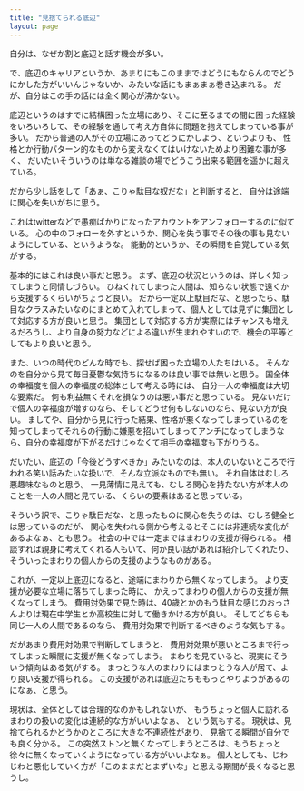 ```yaml
---
title: "見捨てられる底辺"
layout: page	
---
```


自分は、なぜか割と底辺と話す機会が多い。

で、底辺のキャリアというか、あまりにもこのままではどうにもならんのでどうにかした方がいいんじゃないか、みたいな話にもまぁまぁ巻き込まれる。
だが、自分はこの手の話には全く関心が沸かない。

底辺というのはすでに結構困った立場にあり、そこに至るまでの間に困った経験をいろいろして、その経験を通して考え方自体に問題を抱えてしまっている事が多い。
だから普通の人がその立場にあってどうにかしよう、というよりも、
性格とか行動パターン的なものから変えなくてはいけないためより困難な事が多く、
だいたいそういうのは単なる雑談の場でどうこう出来る範囲を遥かに超えている。

だから少し話をして「あぁ、こりゃ駄目な奴だな」と判断すると、
自分は途端に関心を失いがちに思う。

これはtwitterなどで愚痴ばかりになったアカウントをアンフォローするのに似ている。
心の中のフォローを外すというか、関心を失う事でその後の事も見ないようにしている、というような。
能動的というか、その瞬間を自覚している気がする。

基本的にはこれは良い事だと思う。
まず、底辺の状況というのは、詳しく知ってしまうと同情しづらい。
ひねくれてしまった人間は、知らない状態で遠くから支援するくらいがちょうど良い。
だから一定以上駄目だな、と思ったら、駄目なクラスみたいなのにまとめて入れてしまって、個人としては見ずに集団として対応する方が良いと思う。
集団として対応する方が実際にはチャンスも増えるだろうし、より自身の努力などによる違いが生まれやすいので、機会の平等としてもより良いと思う。

また、いつの時代のどんな時でも、探せば困った立場の人たちはいる。
そんなのを自分から見て毎日憂鬱な気持ちになるのは良い事では無いと思う。
国全体の幸福度を個人の幸福度の総体として考える時には、
自分一人の幸福度は大切な要素だ。
何も利益無くそれを損なうのは悪い事だと思っている。
見ないだけで個人の幸福度が増すのなら、そしてどうせ何もしないのなら、見ない方が良い。
ましてや、自分から見に行った結果、性格が悪くなってしまっているのを知ってしまってそれらの行動に嫌悪を招いてしまってアンチになってしまうなら、自分の幸福度が下がるだけじゃなくて相手の幸福度も下がりうる。

だいたい、底辺の「今後どうすべきか」みたいなのは、本人のいないところで行われる笑い話みたいな扱いで、そんな立派なものでも無い。
それ自体はむしろ悪趣味なものと思う。
一見薄情に見えても、むしろ関心を持たない方が本人のことを一人の人間と見ている、くらいの要素はあると思っている。

そういう訳で、こりゃ駄目だな、と思ったものに関心を失うのは、むしろ健全とは思っているのだが、
関心を失われる側から考えるとそこには非連続な変化があるよなぁ、とも思う。
社会の中では一定まではまわりの支援が得られる。
相談すれば親身に考えてくれる人もいて、何か良い話があれば紹介してくれたり、
そういったまわりの個人からの支援のようなものがある。

これが、一定以上底辺になると、途端にまわりから無くなってしまう。
より支援が必要な立場に落ちてしまった時に、
かえってまわりの個人からの支援が無くなってしまう。
費用対効果で見た時は、40歳とかのもう駄目な感じのおっさんよりは現在中学生とか高校生に対して働きかける方が良い。
そしてどちらも同じ一人の人間であるのなら、
費用対効果で判断するべきのような気もする。

だがあまり費用対効果で判断してしまうと、
費用対効果が悪いところまで行ってしまった瞬間に支援が無くなってしまう。
まわりを見ていると、現実にそういう傾向はある気がする。
まっとうな人のまわりにはまっとうな人が居て、より良い支援が得られる。
この支援があれば底辺たちももっとやりようがあるのになぁ、と思う。

現状は、全体としては合理的なのかもしれないが、
もうちょっと個人に訪れるまわりの扱いの変化は連続的な方がいいよなぁ、
という気もする。
現状は、見捨てられるかどうかのところに大きな不連続性があり、
見捨てる瞬間が自分でも良く分かる。
この突然ストンと無くなってしまうところは、もうちょっと徐々に無くなっていくようになっている方がいいよなぁ。
個人としても、じわじわと悪化していく方が「このままだとまずいな」と思える期間が長くなると思うし。

